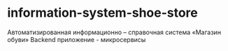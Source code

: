 # information-system-shoe-store
Автоматизированная информационно – справочная система «Магазин обуви»
Backend приложение - микросервисы 
